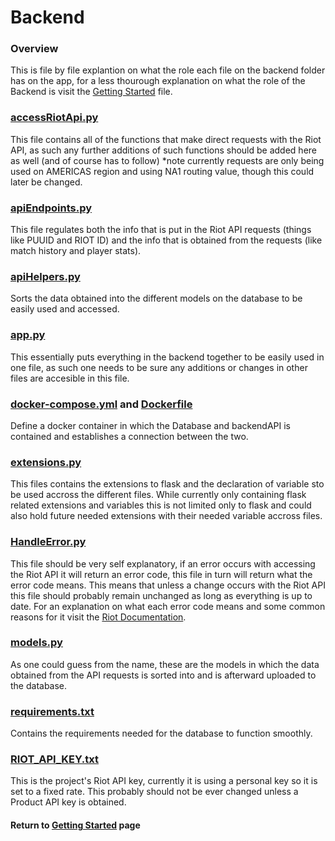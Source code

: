 # Backend
### Overview
This is file by file explantion on what the role each file on the backend folder has on the app, for a less thourough explanation on what the role of the Backend is visit the [Getting Started](./Technical.md#AppBackend) file.
### [accessRiotApi.py](/backend/accessRiotApi.py)
This file contains all of the functions that make direct requests with the Riot API, as such any further additions of such functions should be added here as well (and of course has to follow)
*note currently requests are only being used on AMERICAS region and using NA1 routing value, though this could later be changed.
### [apiEndpoints.py](/backend/apiEndpoints.py)
This file regulates both the info that is put in the Riot API requests (things like PUUID and RIOT ID) and the info that is obtained from the requests (like match history and player stats).
### [apiHelpers.py](/backend/apiHelpers.py)
Sorts the data obtained into the different models on the database to be easily used and accessed.
### [app.py](/backend/app.py)
This essentially puts everything in the backend together to be easily used in one file, as such one needs to be sure any additions or changes in other files are accesible in this file.
### [docker-compose.yml](/backend/docker-compose.yml) and [Dockerfile](/backend/Dockerfile)
Define a docker container in which the Database and backendAPI is contained and establishes a connection between the two.

### [extensions.py](/backend/extensions.py)
This files contains the extensions to flask and the declaration of variable sto be used accross the different files. While currently only containing flask related extensions and variables this is not limited only to flask and could also hold future needed extensions with their needed variable accross files. 
### [HandleError.py](/backend/HandleError.py)
This file should be very self explanatory, if an error occurs with accessing the Riot API it will return an error code, this file in turn will return what the error code means.
This means that unless a change occurs with the Riot API this file should probably remain unchanged as long as everything is up to date.
For an explanation on what each error code means and some common reasons for it visit the [Riot Documentation](https://developer.riotgames.com/docs/portal#web-apis_response-codes).
### [models.py](/backend/models.py)
As one could guess from the name, these are the models in which the data obtained from the API requests  is sorted into and is afterward uploaded to the database.
### [requirements.txt](/backend/requirements.txt)
Contains the requirements needed for the database to function smoothly.
### [RIOT_API_KEY.txt](/backend/RIOT_API_KEY.txt)
This is the project's Riot API key, currently it is using a personal key so it is set to a fixed rate. This probably should not be ever changed unless a Product API key is obtained.

#### Return to [Getting Started](Technical.md) page